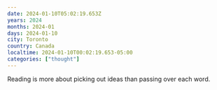 ```yaml
---
date: 2024-01-10T05:02:19.653Z
years: 2024
months: 2024-01
days: 2024-01-10
city: Toronto
country: Canada
localtime: 2024-01-10T00:02:19.653-05:00
categories: ["thought"]
---
```

Reading is more about picking out ideas than passing over each word.
